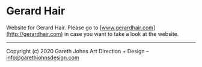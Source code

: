 # Gerard Hair

Website for Gerard Hair. Please go to [www.gerardhair.com](http://gerardhair.com) in case you want to take a look at the website.

* * *

Copyright (c) 2020 Gareth Johns Art Direction + Design – info@garethjohnsdesign.com
